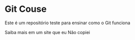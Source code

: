 # Git Couse

Este é um repositório teste para ensinar como o Git funciona

Saiba mais em um site que eu Não copiei
